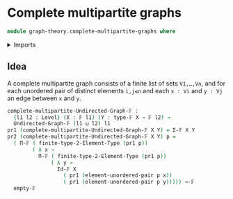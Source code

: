 # Complete multipartite graphs

```agda
module graph-theory.complete-multipartite-graphs where
```

<details><summary>Imports</summary>

```agda
open import foundation.dependent-pair-types
open import foundation.universe-levels
open import foundation.unordered-pairs
open import graph-theory.finite-graphs
open import univalent-combinatorics.2-element-types
open import univalent-combinatorics.dependent-function-types
open import univalent-combinatorics.dependent-sum-finite-types
open import univalent-combinatorics.equality-finite-types
open import univalent-combinatorics.finite-types
open import univalent-combinatorics.function-types
```

</details>

## Idea

A complete multipartite graph consists of a finite list of sets `V1,…,Vn`, and for each unordered pair of distinct elements `i,j≤n` and each `x : Vi` and `y : Vj` an edge between `x` and `y`.

```agda
complete-multipartite-Undirected-Graph-𝔽 :
  {l1 l2 : Level} (X : 𝔽 l1) (Y : type-𝔽 X → 𝔽 l2) →
  Undirected-Graph-𝔽 (l1 ⊔ l2) l1
pr1 (complete-multipartite-Undirected-Graph-𝔽 X Y) = Σ-𝔽 X Y
pr2 (complete-multipartite-Undirected-Graph-𝔽 X Y) p =
  ( Π-𝔽 ( finite-type-2-Element-Type (pr1 p))
        ( λ x →
          Π-𝔽 ( finite-type-2-Element-Type (pr1 p))
              ( λ y →
                Id-𝔽 X
                  ( pr1 (element-unordered-pair p x))
                  ( pr1 (element-unordered-pair p y))))) →-𝔽
  empty-𝔽
```
